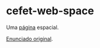 # cefet-web-space

Uma [página](https://pierrevieira.github.io/cefet-web-space/) espacial.

[Enunciado original](https://github.com/fegemo/cefet-web-space).